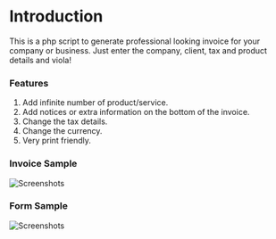 # Introduction

This is a php script to generate professional looking invoice for your company or business. Just enter the company, client, tax and product details and viola! 

### Features
1. Add infinite number of product/service.
2. Add notices or extra information on the bottom of the invoice.
3. Change the tax details.
4. Change the currency.
5. Very print friendly.

### Invoice Sample

![Screenshots](https://user-images.githubusercontent.com/29485313/64150267-86bb5500-ce45-11e9-92b7-5e58288aa3c9.png)

### Form Sample

![Screenshots](https://user-images.githubusercontent.com/29485313/64150246-7905cf80-ce45-11e9-8218-60984979ab1f.png)

